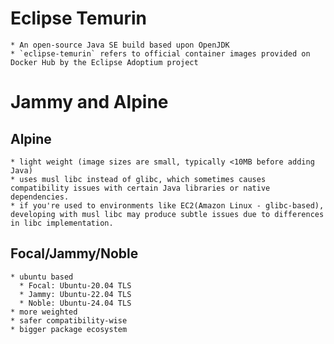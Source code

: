 # Eclipse Temurin
    * An open-source Java SE build based upon OpenJDK 
    * `eclipse-temurin` refers to official container images provided on Docker Hub by the Eclipse Adoptium project

# Jammy and Alpine
 ## Alpine
    * light weight (image sizes are small, typically <10MB before adding Java)
    * uses musl libc instead of glibc, which sometimes causes compatibility issues with certain Java libraries or native dependencies.
    * if you're used to environments like EC2(Amazon Linux - glibc-based), developing with musl libc may produce subtle issues due to differences in libc implementation.
 ## Focal/Jammy/Noble
    * ubuntu based
      * Focal: Ubuntu-20.04 TLS
      * Jammy: Ubuntu-22.04 TLS
      * Noble: Ubuntu-24.04 TLS
    * more weighted
    * safer compatibility-wise
    * bigger package ecosystem
